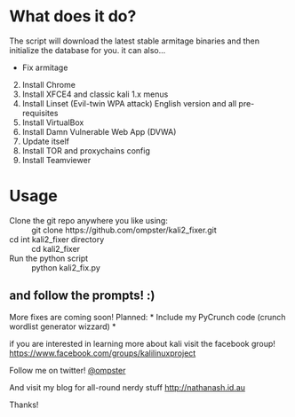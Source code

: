 # What does it do?
The script will download the latest stable armitage binaries and then initialize the database for you. it can also...
- Fix armitage
2. Install Chrome
3. Install XFCE4 and classic kali 1.x menus
4. Install Linset (Evil-twin WPA attack) English version and all pre-requisites
5. Install VirtualBox
6. Install Damn Vulnerable Web App (DVWA)
7. Update itself
8. Install TOR and proxychains config
9. Install Teamviewer 

# Usage
<dl>
 <dt>Clone the git repo anywhere you like using: </dt>
 <dd>git clone https://github.com/ompster/kali2_fixer.git</dd>

<dt>cd int kali2_fixer directory</dt>
<dd>cd kali2_fixer</dd>

<dt>Run the python script</dt>
<dd>python kali2_fix.py</dd>

<h2>and follow the prompts! :)</h2>
</dl>
More fixes are coming soon! 
Planned:
* Include my PyCrunch code (crunch wordlist generator wizzard)
* 

if you are interested in learning more about kali visit the facebook group!
https://www.facebook.com/groups/kalilinuxproject

Follow me on twitter!
<a href="https://twitter.com/ompster"> @ompster </a>

And visit my blog for all-round nerdy stuff
http://nathanash.id.au

Thanks!

